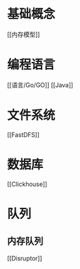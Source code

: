 # 基础概念

[[内存模型]]

# 编程语言

[[语言/Go/GO]]
[[Java]]

# 文件系统

[[FastDFS]]

# 数据库

[[Clickhouse]]

# 队列

## 内存队列

[[Disruptor]]